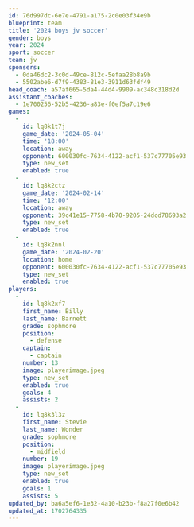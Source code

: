 ```yaml
---
id: 76d997dc-6e7e-4791-a175-2c0e03f34e9b
blueprint: team
title: '2024 boys jv soccer'
gender: boys
year: 2024
sport: soccer
team: jv
sponsers:
  - 0da46dc2-3c0d-49ce-812c-5efaa28b8a9b
  - 5502abe6-d7f9-4383-81e3-3911d63fdf49
head_coach: a57af665-5da4-44d4-9909-ac348c318d2d
assistant_coaches:
  - 1e700256-52b5-4236-a83e-f0ef5a7c19e6
games:
  -
    id: lq8k1t7j
    game_date: '2024-05-04'
    time: '18:00'
    location: away
    opponent: 600030fc-7634-4122-acf1-537c77705e93
    type: new_set
    enabled: true
  -
    id: lq8k2ctz
    game_date: '2024-02-14'
    time: '12:00'
    location: away
    opponent: 39c41e15-7758-4b70-9205-24dcd78693a2
    type: new_set
    enabled: true
  -
    id: lq8k2nnl
    game_date: '2024-02-20'
    location: home
    opponent: 600030fc-7634-4122-acf1-537c77705e93
    type: new_set
    enabled: true
players:
  -
    id: lq8k2xf7
    first_name: Billy
    last_name: Barnett
    grade: sophmore
    position:
      - defense
    captain:
      - captain
    number: 13
    image: playerimage.jpeg
    type: new_set
    enabled: true
    goals: 4
    assists: 2
  -
    id: lq8k3l3z
    first_name: Stevie
    last_name: Wonder
    grade: sophmore
    position:
      - midfield
    number: 19
    image: playerimage.jpeg
    type: new_set
    enabled: true
    goals: 1
    assists: 5
updated_by: ba6a5ef6-1e32-4a10-b23b-f8a27f0e6b42
updated_at: 1702764335
---
```

